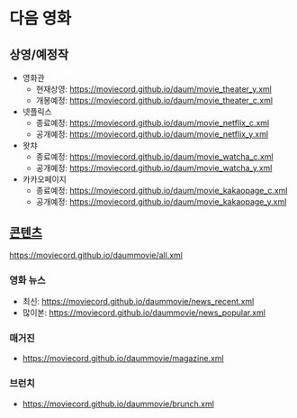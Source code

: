 # 다음 영화

## 상영/예정작
- 영화관
  - 현재상영: https://moviecord.github.io/daum/movie_theater_y.xml  
  - 개봉예정: https://moviecord.github.io/daum/movie_theater_c.xml  
- 넷플릭스
  - 종료예정: https://moviecord.github.io/daum/movie_netflix_c.xml  
  - 공개예정: https://moviecord.github.io/daum/movie_netflix_y.xml  
- 왓챠
  - 종료예정: https://moviecord.github.io/daum/movie_watcha_c.xml  
  - 공개예정: https://moviecord.github.io/daum/movie_watcha_y.xml  
- 카카오페이지
  - 종료예정: https://moviecord.github.io/daum/movie_kakaopage_c.xml  
  - 공개예정: https://moviecord.github.io/daum/movie_kakaopage_y.xml  

## [콘텐츠](https://github.com/MOVIECORD/daummovie)
https://moviecord.github.io/daummovie/all.xml

### 영화 뉴스
- 최신: https://moviecord.github.io/daummovie/news_recent.xml
- 많이본: https://moviecord.github.io/daummovie/news_popular.xml

### 매거진
- https://moviecord.github.io/daummovie/magazine.xml

### 브런치
- https://moviecord.github.io/daummovie/brunch.xml
